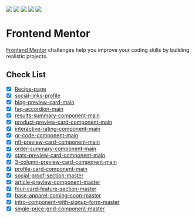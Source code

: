 ![](https://img.shields.io/badge/Vercel-000000?style=flat&logo=vercel&logoColor=white)
![](https://img.shields.io/badge/prettier-1A2C34?style=flat&logo=prettier&logoColor=F7BA3E)
![](https://img.shields.io/badge/HTML5-E34F26?style=flat&logo=html5&logoColor=white)
![](https://img.shields.io/badge/CSS3-1572B6?style=flat&logo=css3&logoColor=white)
![](https://img.shields.io/badge/Tailwind_CSS-38B2AC?style=flat&logo=tailwind-css&logoColor=white)

# Frontend Mentor

[Frontend Mentor](https://www.frontendmentor.io) challenges help you improve your coding skills by building realistic projects.

## Check List

-   [x] [Recipe-page](https://recipe-page-dun-two.vercel.app)
-   [x] [social-links-profile](https://social-links-profile-tau-eight.vercel.app)
-   [x] [blog-preview-card-main](https://blog-preview-card-nine-alpha.vercel.app)
-   [x] [faq-accordion-main](https://faq-accordion-main-lilac.vercel.app/)
-   [x] [results-summary-component-main](https://results-summary-component-main-teal-one.vercel.app)
-   [x] [product-preview-card-component-main](https://product-preview-card-component-main-gamma-cyan.vercel.app)
-   [x] [interactive-rating-component-main](https://interactive-rating-component-main-psi-khaki.vercel.app)
-   [x] [qr-code-component-main](https://qr-code-component-main-delta-opal.vercel.app)
-   [x] [nft-preview-card-component-main](https://frontend-mentor-hazel-nine.vercel.app)
-   [x] [order-summary-component-main](https://order-summary-component-main-kappa-two.vercel.app)
-   [x] [stats-preview-card-component-main](https://stats-preview-card-component-main-inky.vercel.app)
-   [x] [3-column-preview-card-component-main](https://3-column-preview-card-component-main-eta-seven.vercel.app)
-   [x] [profile-card-component-main](https://profile-card-component-main-umber.vercel.app)
-   [x] [social-proof-section-master](https://social-proof-section-master-sigma-ivory.vercel.app)
-   [x] [article-preview-component-master](https://article-preview-component-master-two-pi.vercel.app)
-   [x] [four-card-feature-section-master](https://four-card-feature-section-master-nine-xi.vercel.app)
-   [x] [base-apparel-coming-soon-master](https://base-apparel-coming-soon-master-psi-ten.vercel.app)
-   [x] [intro-component-with-signup-form-master](https://intro-component-with-signup-form-master-topaz.vercel.app)
-   [x] [single-price-grid-component-master]()
